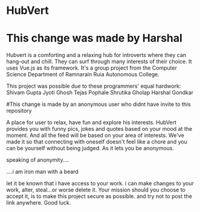 # HubVert
# This change was made by Harshal
Hubvert is a comforting and a relaxing hub for introverts where they can hang-out and chill.
They can surf through many interests of their choice.
It uses Vue.js as its framework.
It's a group project from the Computer Science Department of Ramnarain Ruia Autonomous College.

This project was possible due to these programmers' equal hardwork:
Shivam Gupta
Jyoti Ghosh
Tejas Pophale
Shrutika Gholap
Harshal Gondkar

#This change is made by an anonymous user who didnt have invite to this repository

A place for user to relax, have fun and explore his interests. HubVert provides you with funny pics, jokes and quotes based on your mood at the moment. And all the feed will be based on your area of interests. We've made it so that connecting with oneself doesn't feel like a chore and you can be yourself without being judged. As it lets you be anonymous.

speaking of anonymity....

....i am iron man with a beard

let it be known that i have access to your work. i can make changes to your work, alter, steal...or worse delete it.
Your mission should you choose to accept it, is to make this project secure as possible. and try not to post the link anywhere.
Good luck.

